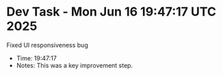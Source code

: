 # Dev Task - Mon Jun 16 19:47:17 UTC 2025
Fixed UI responsiveness bug
- Time: 19:47:17
- Notes: This was a key improvement step.
